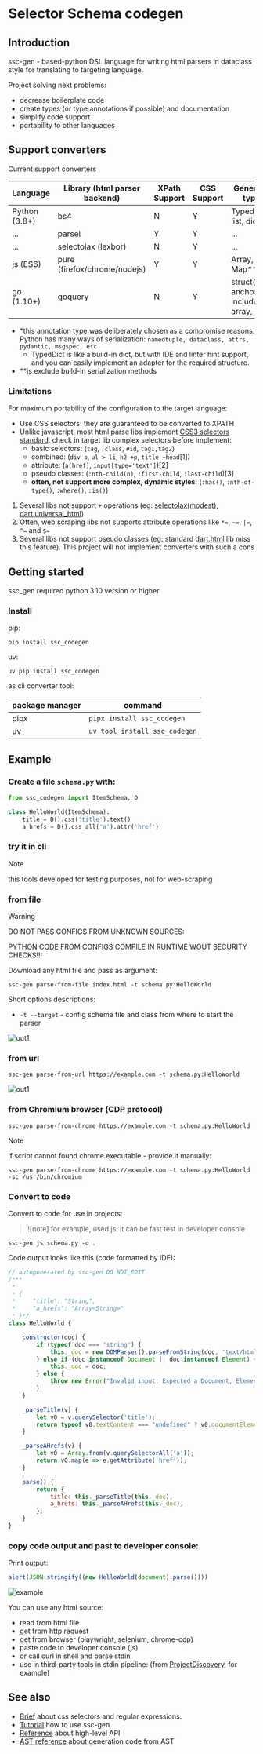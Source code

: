 # Selector Schema codegen

## Introduction

ssc-gen - based-python DSL language for writing html parsers in dataclass style for translating to targeting language.

Project solving next problems:

- decrease boilerplate code
- create types (or type annotations if possible) and documentation 
- simplify code support
- portability to other languages

## Support converters

Current support converters

| Language      | Library (html parser backend) | XPath Support | CSS Support | Generated types                          | Code formatter |
|---------------|-------------------------------|---------------|-------------|------------------------------------------|----------------|
| Python (3.8+) | bs4                           | N             | Y           | TypedDict*, list, dict                   | ruff           |
| ...           | parsel                        | Y             | Y           | ...                                      | -              |
| ...           | selectolax (lexbor)           | N             | Y           | ...                                      | -              |
| js (ES6)      | pure (firefox/chrome/nodejs)  | Y             | Y           | Array, Map**                             | -              |
| go (1.10+)    | goquery                       | N             | Y           | struct(json anchors include), array, map | gofmt          |

- *this annotation type was deliberately chosen as a compromise reasons. 
Python has many ways of serialization: `namedtuple, dataclass, attrs, pydantic, msgspec, etc`
  - TypedDict is like a build-in dict, but with IDE and linter hint support, and you can easily implement an adapter for the required structure.
- **js exclude build-in serialization methods

### Limitations

For maximum portability of the configuration to the target language:

- Use CSS selectors: they are guaranteed to be converted to XPATH
- Unlike javascript, most html parse libs implement [CSS3 selectors standard](https://www.w3.org/TR/selectors-3/).
check in target lib complex selectors before implement:
  - basic selectors: (`tag`, `.class`, `#id`, `tag1,tag2`)
  - combined: (`div p`, `ul > li`, `h2 +p`, `title ~head`\[1])
  - attribute: (`a[href]`, `input[type='text']`)\[2]
  - pseudo classes: (`:nth-child(n)`, `:first-child`, `:last-child`)\[3]
  - **often, not support more complex, dynamic styles**: (`:has()`, `:nth-of-type()`, `:where()`, `:is()`)

1. Several libs not support `+` operations (eg: [selectolax(modest)](https://github.com/rushter/selectolax), [dart.universal_html](https://pub.dev/packages/universal_html))
2. Often, web scraping libs not supports attribute operations like `*=`, `~=`, `|=`, `^=` and `$=`
3. Several libs not support pseudo classes (eg: standard [dart.html](https://dart.dev/libraries/dart-html) lib miss this feature). 
This project will not implement converters with such a cons

## Getting started

ssc_gen required python 3.10 version or higher

### Install

pip:

```shell
pip install ssc_codegen
```

uv:

```shell
uv pip install ssc_codegen
```

as cli converter tool:

| package manager | command                       |
|-----------------|-------------------------------|
| pipx            | `pipx install ssc_codegen`    |
| uv              | `uv tool install ssc_codegen` |

## Example

### Create a file `schema.py` with:

```python
from ssc_codegen import ItemSchema, D

class HelloWorld(ItemSchema):
    title = D().css('title').text()
    a_hrefs = D().css_all('a').attr('href')
```

### try it in cli

>[!note]
> this tools developed for testing purposes, not for web-scraping

### from file

>[!warning]
> DO NOT PASS CONFIGS FROM UNKNOWN SOURCES: 
> 
> PYTHON CODE FROM CONFIGS COMPILE IN RUNTIME WOUT SECURITY CHECKS!!!

Download any html file and pass as argument:

```shell
ssc-gen parse-from-file index.html -t schema.py:HelloWorld  
```

Short options descriptions:

- `-t --target` - config schema file and class from where to start the parser

![out1](docs/assets/parse_from_file.gif)

### from url

```shell
ssc-gen parse-from-url https://example.com -t schema.py:HelloWorld  
```

![out1](docs/assets/parse_from_url.gif)
### from Chromium browser (CDP protocol)


```shell
ssc-gen parse-from-chrome https://example.com -t schema.py:HelloWorld
```

>[!note]
> if script cannot found chrome executable - provide it manually:

```shell
ssc-gen parse-from-chrome https://example.com -t schema.py:HelloWorld -sc /usr/bin/chromium
```


### Convert to code

Convert to code for use in projects:

>![note]
> for example, used js: it can be fast test in developer console


```shell
ssc-gen js schema.py -o .
```

Code output looks like this (code formatted by IDE):

```javascript
// autogenerated by ssc-gen DO NOT_EDIT
/***
 *
 * {
 *     "title": "String",
 *     "a_hrefs": "Array<String>"
 * }*/
class HelloWorld {

    constructor(doc) {
        if (typeof doc === 'string') {
            this._doc = new DOMParser().parseFromString(doc, 'text/html');
        } else if (doc instanceof Document || doc instanceof Element) {
            this._doc = doc;
        } else {
            throw new Error("Invalid input: Expected a Document, Element, or string");
        }
    }

    _parseTitle(v) {
        let v0 = v.querySelector('title');
        return typeof v0.textContent === "undefined" ? v0.documentElement.textContent : v0.textContent;
    }

    _parseAHrefs(v) {
        let v0 = Array.from(v.querySelectorAll('a'));
        return v0.map(e => e.getAttribute('href'));
    }

    parse() {
        return {
            title: this._parseTitle(this._doc),
            a_hrefs: this._parseAHrefs(this._doc),
        };
    }
}
```

### copy code output and past to developer console:

Print output:

```javascript
alert(JSON.stringify((new HelloWorld(document).parse())))
```

![example](docs/assets/example.png)


You can use any html source:

- read from html file
- get from http request
- get from browser (playwright, selenium, chrome-cdp)
- paste code to developer console (js)
- or call curl in shell and parse stdin
- use in third-party tools in stdin pipeline: 
(from [ProjectDiscovery](https://github.com/projectdiscovery), for example)


## See also
- [Brief](docs/brief.md) about css selectors and regular expressions.
- [Tutorial](docs/tutorial.md) how to use ssc-gen
- [Reference](docs/reference.md) about high-level API
- [AST reference](docs/ast_reference.md) about generation code from AST
